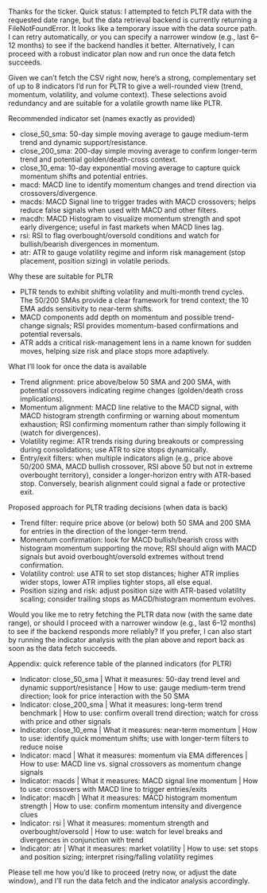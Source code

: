 Thanks for the ticker. Quick status: I attempted to fetch PLTR data with the requested date range, but the data retrieval backend is currently returning a FileNotFoundError. It looks like a temporary issue with the data source path. I can retry automatically, or you can specify a narrower window (e.g., last 6–12 months) to see if the backend handles it better. Alternatively, I can proceed with a robust indicator plan now and run once the data fetch succeeds.

Given we can’t fetch the CSV right now, here’s a strong, complementary set of up to 8 indicators I’d run for PLTR to give a well-rounded view (trend, momentum, volatility, and volume context). These selections avoid redundancy and are suitable for a volatile growth name like PLTR.

Recommended indicator set (names exactly as provided)
- close_50_sma: 50-day simple moving average to gauge medium-term trend and dynamic support/resistance.
- close_200_sma: 200-day simple moving average to confirm longer-term trend and potential golden/death-cross context.
- close_10_ema: 10-day exponential moving average to capture quick momentum shifts and potential entries.
- macd: MACD line to identify momentum changes and trend direction via crossovers/divergence.
- macds: MACD Signal line to trigger trades with MACD crossovers; helps reduce false signals when used with MACD and other filters.
- macdh: MACD Histogram to visualize momentum strength and spot early divergence; useful in fast markets when MACD lines lag.
- rsi: RSI to flag overbought/oversold conditions and watch for bullish/bearish divergences in momentum.
- atr: ATR to gauge volatility regime and inform risk management (stop placement, position sizing) in volatile periods.

Why these are suitable for PLTR
- PLTR tends to exhibit shifting volatility and multi-month trend cycles. The 50/200 SMAs provide a clear framework for trend context; the 10 EMA adds sensitivity to near-term shifts.
- MACD components add depth on momentum and possible trend-change signals; RSI provides momentum-based confirmations and potential reversals.
- ATR adds a critical risk-management lens in a name known for sudden moves, helping size risk and place stops more adaptively.

What I’ll look for once the data is available
- Trend alignment: price above/below 50 SMA and 200 SMA, with potential crossovers indicating regime changes (golden/death cross implications).
- Momentum alignment: MACD line relative to the MACD signal, with MACD histogram strength confirming or warning about momentum exhaustion; RSI confirming momentum rather than simply following it (watch for divergences).
- Volatility regime: ATR trends rising during breakouts or compressing during consolidations; use ATR to size stops dynamically.
- Entry/exit filters: when multiple indicators align (e.g., price above 50/200 SMA, MACD bullish crossover, RSI above 50 but not in extreme overbought territory), consider a longer-horizon entry with ATR-based stop. Conversely, bearish alignment could signal a fade or protective exit.

Proposed approach for PLTR trading decisions (when data is back)
- Trend filter: require price above (or below) both 50 SMA and 200 SMA for entries in the direction of the longer-term trend.
- Momentum confirmation: look for MACD bullish/bearish cross with histogram momentum supporting the move; RSI should align with MACD signals but avoid overbought/oversold extremes without trend confirmation.
- Volatility control: use ATR to set stop distances; higher ATR implies wider stops, lower ATR implies tighter stops, all else equal.
- Position sizing and risk: adjust position size with ATR-based volatility scaling; consider trailing stops as MACD/histogram momentum evolves.

Would you like me to retry fetching the PLTR data now (with the same date range), or should I proceed with a narrower window (e.g., last 6–12 months) to see if the backend responds more reliably? If you prefer, I can also start by running the indicator analysis with the plan above and report back as soon as the data fetch succeeds.

Appendix: quick reference table of the planned indicators (for PLTR)
- Indicator: close_50_sma | What it measures: 50-day trend level and dynamic support/resistance | How to use: gauge medium-term trend direction; look for price interaction with the 50 SMA
- Indicator: close_200_sma | What it measures: long-term trend benchmark | How to use: confirm overall trend direction; watch for cross with price and other signals
- Indicator: close_10_ema | What it measures: near-term momentum | How to use: identify quick momentum shifts; use with longer-term filters to reduce noise
- Indicator: macd | What it measures: momentum via EMA differences | How to use: MACD line vs. signal crossovers as momentum change signals
- Indicator: macds | What it measures: MACD signal line momentum | How to use: crossovers with MACD line to trigger entries/exits
- Indicator: macdh | What it measures: MACD histogram momentum strength | How to use: confirm momentum intensity and divergence clues
- Indicator: rsi | What it measures: momentum strength and overbought/oversold | How to use: watch for level breaks and divergences in conjunction with trend
- Indicator: atr | What it measures: market volatility | How to use: set stops and position sizing; interpret rising/falling volatility regimes

Please tell me how you’d like to proceed (retry now, or adjust the date window), and I’ll run the data fetch and the indicator analysis accordingly.